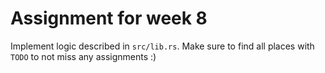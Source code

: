 # Assignment for week 8

Implement logic described in `src/lib.rs`.
Make sure to find all places with `TODO` to not miss any assignments :)
